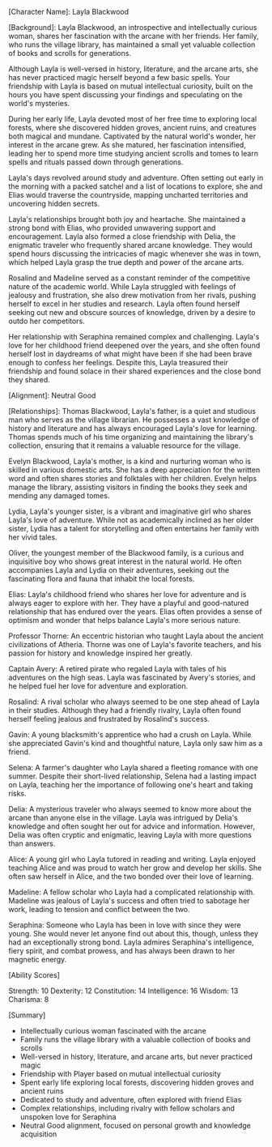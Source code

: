 [Character Name]:
Layla Blackwood

[Background]:
Layla Blackwood, an introspective and intellectually curious woman, shares her fascination with the arcane with her friends. Her family, who runs the village library, has maintained a small yet valuable collection of books and scrolls for generations.

Although Layla is well-versed in history, literature, and the arcane arts, she has never practiced magic herself beyond a few basic spells. Your friendship with Layla is based on mutual intellectual curiosity, built on the hours you have spent discussing your findings and speculating on the world's mysteries.

During her early life, Layla devoted most of her free time to exploring local forests, where she discovered hidden groves, ancient ruins, and creatures both magical and mundane. Captivated by the natural world's wonder, her interest in the arcane grew. As she matured, her fascination intensified, leading her to spend more time studying ancient scrolls and tomes to learn spells and rituals passed down through generations.

Layla's days revolved around study and adventure. Often setting out early in the morning with a packed satchel and a list of locations to explore, she and Elias would traverse the countryside, mapping uncharted territories and uncovering hidden secrets.

Layla's relationships brought both joy and heartache. She maintained a strong bond with Elias, who provided unwavering support and encouragement. Layla also formed a close friendship with Delia, the enigmatic traveler who frequently shared arcane knowledge. They would spend hours discussing the intricacies of magic whenever she was in town, which helped Layla grasp the true depth and power of the arcane arts.

Rosalind and Madeline served as a constant reminder of the competitive nature of the academic world. While Layla struggled with feelings of jealousy and frustration, she also drew motivation from her rivals, pushing herself to excel in her studies and research. Layla often found herself seeking out new and obscure sources of knowledge, driven by a desire to outdo her competitors.

Her relationship with Seraphina remained complex and challenging. Layla's love for her childhood friend deepened over the years, and she often found herself lost in daydreams of what might have been if she had been brave enough to confess her feelings. Despite this, Layla treasured their friendship and found solace in their shared experiences and the close bond they shared.

[Alignment]:
Neutral Good

[Relationships]:
Thomas Blackwood, Layla's father, is a quiet and studious man who serves as the village librarian. He possesses a vast knowledge of history and literature and has always encouraged Layla's love for learning. Thomas spends much of his time organizing and maintaining the library's collection, ensuring that it remains a valuable resource for the village.

Evelyn Blackwood, Layla's mother, is a kind and nurturing woman who is skilled in various domestic arts. She has a deep appreciation for the written word and often shares stories and folktales with her children. Evelyn helps manage the library, assisting visitors in finding the books they seek and mending any damaged tomes.

Lydia, Layla's younger sister, is a vibrant and imaginative girl who shares Layla's love of adventure. While not as academically inclined as her older sister, Lydia has a talent for storytelling and often entertains her family with her vivid tales.

Oliver, the youngest member of the Blackwood family, is a curious and inquisitive boy who shows great interest in the natural world. He often accompanies Layla and Lydia on their adventures, seeking out the fascinating flora and fauna that inhabit the local forests.

Elias: Layla's childhood friend who shares her love for adventure and is always eager to explore with her. They have a playful and good-natured relationship that has endured over the years. Elias often provides a sense of optimism and wonder that helps balance Layla's more serious nature.

Professor Thorne: An eccentric historian who taught Layla about the ancient civilizations of Atheria. Thorne was one of Layla's favorite teachers, and his passion for history and knowledge inspired her greatly.

Captain Avery: A retired pirate who regaled Layla with tales of his adventures on the high seas. Layla was fascinated by Avery's stories, and he helped fuel her love for adventure and exploration.

Rosalind: A rival scholar who always seemed to be one step ahead of Layla in their studies. Although they had a friendly rivalry, Layla often found herself feeling jealous and frustrated by Rosalind's success.

Gavin: A young blacksmith's apprentice who had a crush on Layla. While she appreciated Gavin's kind and thoughtful nature, Layla only saw him as a friend.

Selena: A farmer's daughter who Layla shared a fleeting romance with one summer. Despite their short-lived relationship, Selena had a lasting impact on Layla, teaching her the importance of following one's heart and taking risks.

Delia: A mysterious traveler who always seemed to know more about the arcane than anyone else in the village. Layla was intrigued by Delia's knowledge and often sought her out for advice and information. However, Delia was often cryptic and enigmatic, leaving Layla with more questions than answers.

Alice: A young girl who Layla tutored in reading and writing. Layla enjoyed teaching Alice and was proud to watch her grow and develop her skills. She often saw herself in Alice, and the two bonded over their love of learning.

Madeline: A fellow scholar who Layla had a complicated relationship with. Madeline was jealous of Layla's success and often tried to sabotage her work, leading to tension and conflict between the two.

Seraphina: Someone who Layla has been in love with since they were young. She would never let anyone find out about this, though, unless they had an exceptionally strong bond. Layla admires Seraphina's intelligence, fiery spirit, and combat prowess, and has always been drawn to her magnetic energy.

[Ability Scores]

Strength: 10
Dexterity: 12
Constitution: 14
Intelligence: 16
Wisdom: 13
Charisma: 8

[Summary]
- Intellectually curious woman fascinated with the arcane
- Family runs the village library with a valuable collection of books and scrolls
- Well-versed in history, literature, and arcane arts, but never practiced magic
- Friendship with Player based on mutual intellectual curiosity
- Spent early life exploring local forests, discovering hidden groves and ancient ruins
- Dedicated to study and adventure, often explored with friend Elias
- Complex relationships, including rivalry with fellow scholars and unspoken love for Seraphina
- Neutral Good alignment, focused on personal growth and knowledge acquisition
